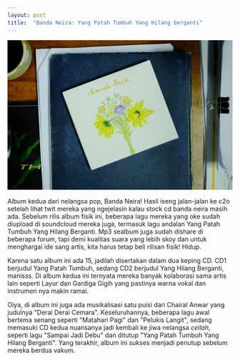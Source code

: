 ```yaml
---
layout: post
title:  "Banda Neira: Yang Patah Tumbuh Yang Hilang berganti"
---
```


![20160304_01](/images/20160304_01.JPG)

Album kedua dari nelangsa pop, Banda Neira! Hasil iseng jalan-jalan ke c2o setelah lihat twit mereka yang ngejelasin kalau stock cd banda neira masih ada. Sebelum rilis album fisik ini, beberapa lagu mereka yang oke sudah diupload di soundcloud mereka juga, termasuk lagu andalan Yang Patah Tumbuh Yang Hilang Berganti. Mp3 sealbum juga sudah dishare di beberapa forum, tapi demi kualitas suara yang lebih skoy dan untuk menghargai ide sang artis, kita harus tetap beli rilisan fisik! Hidup.

Karena satu album ini ada 15, jadilah disertakan dalam dua keping CD. CD1 berjudul Yang Patah Tumbuh, sedang CD2 berjudul Yang Hilang Berganti, manisss. Di album kedua ini ternyata mereka banyak kolaborasi sama artis lain seperti Layur dan Gardiga Gigih yang pastinya warna vokal dan instrumen nya makin ramai.

Oiya, di album ini juga ada musikalisasi satu puisi dari Chairal Anwar yang judulnya "Derai Derai Cemara". Keseluruhannya, beberapa lagu awal bertema senang seperti "Matahari Pagi" dan "Pelukis Langit", sedang memasuki CD kedua nuansanya jadi kembali ke jiwa nelangsa *ceilah*, seperti lagu "Sampai Jadi Debu" dan ditutup "Yang Patah Tumbuh Yang Hilang Berganti". Yang terakhir, album ini sukses menjadi penutup sebelum mereka berdua vakum.

